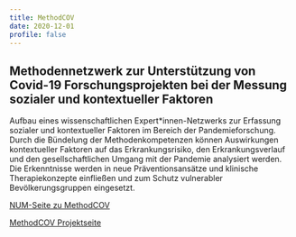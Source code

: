 ```yaml
---
title: MethodCOV
date: 2020-12-01
profile: false
---
```


## Methodennetzwerk zur Unterstützung von Covid-19 Forschungsprojekten bei der Messung sozialer und kontextueller Faktoren

<!--more-->

Aufbau eines wissenschaftlichen Expert*innen-Netzwerks zur Erfassung sozialer und kontextueller Faktoren im Bereich der Pandemieforschung. Durch die Bündelung der Methodenkompetenzen
können Auswirkungen kontextueller Faktoren auf das Erkrankungsrisiko, den Erkrankungsverlauf und den gesellschaftlichen Umgang mit der Pandemie analysiert werden. Die Erkenntnisse werden in neue Präventionsansätze und klinische Therapiekonzepte einfließen und zum Schutz vulnerabler Bevölkerungsgruppen eingesetzt.

[NUM-Seite zu MethodCOV](https://www.netzwerk-universitaetsmedizin.de/projekte/methodcov)

[MethodCOV Projektseite](https://methodcov.de/)
